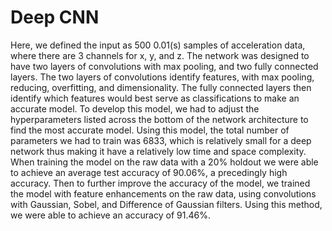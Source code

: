 # Deep CNN
Here, we defined the input as 500 0.01(s) samples of acceleration data, where there are 3 channels for x, y, and z. The network was designed to have two layers of convolutions with max pooling, and two fully connected layers. The two layers of convolutions identify features, with max pooling, reducing, overfitting, and dimensionality. The fully connected layers then identify which features would best serve as classifications to make an accurate model. To develop this model, we had to adjust the hyperparameters listed across the bottom of the network architecture to find the most accurate model. Using this model, the total number of parameters we had to train was 6833, which is relatively small for a deep network thus making it have a relatively low time and space complexity. When training the model on the raw data with a 20% holdout we were able to achieve an average test accuracy of 90.06%, a precedingly high accuracy. Then to further improve the accuracy of the model, we trained the model with feature enhancements on the raw data, using convolutions with Gaussian, Sobel, and Difference of Gaussian filters. Using this method, we were able to achieve an accuracy of 91.46%.
